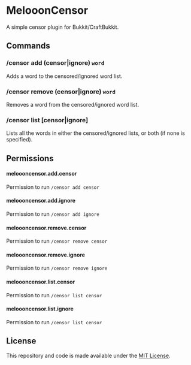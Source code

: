 # MelooonCensor

A simple censor plugin for Bukkit/CraftBukkit.

## Commands

### /censor add (censor|ignore) `word`

Adds a word to the censored/ignored word list.

### /censor remove (censor|ignore) `word`

Removes a word from the censored/ignored word list.

### /censor list [censor|ignore]

Lists all the words in either the censored/ignored lists, or both (if none is specified).

## Permissions

#### meloooncensor.add.censor

Permission to run `/censor add censor`

#### meloooncensor.add.ignore

Permission to run `/censor add ignore`

#### meloooncensor.remove.censor

Permission to run `/censor remove censor`

#### meloooncensor.remove.ignore

Permission to run `/censor remove ignore`

#### meloooncensor.list.censor

Permission to run `/censor list censor`

#### meloooncensor.list.ignore

Permission to run `/censor list censor`

## License

This repository and code is made available under the [MIT License](./LICENSE.md).